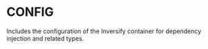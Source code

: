 # CONFIG

Includes the configuration of the Inversify container for dependency injection and related types.
